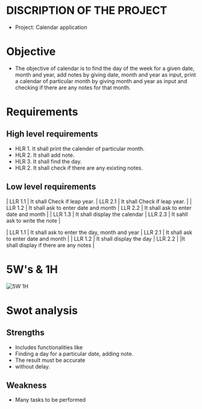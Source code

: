 # DISCRIPTION OF THE PROJECT
 * Project: Calendar application
 
# Objective
 * The objective of calendar is to find the day of the week for a given date, month and year, add notes by giving date, month and year as input, print a calendar of particular month by giving month and year as input and checking if there are any notes for that month.

# Requirements

 ## High level requirements
  * HLR 1. It shall print the calender of particular month.
  * HLR 2. It shall add note.
  * HLR 3. It shall find the day.
  * HLR 2. It shall check if there are any exixting notes.


## Low level requirements
| LLR 1.1 | It shall Check if leap year.         | LLR 2.1 | It shall Check if leap year.         |
| LLR 1.2 | It shall ask to enter date and month | LLR 2.2 | It shall ask to enter date and month |
| LLR 1.3 | It shall display the calendar        | LLR 2.3 | It sahll ask to write the note       |

| LLR 1.1 | It shall ask to enter the day, month and year      | LLR 2.1 | It shall ask to enter date and month      |
| LLR 1.2 | It shall display the day                           | LLR 2.2 |  |It shall display if there are any notes |  

# 5W's & 1H

![5W 1H](https://github.com/sowmyavnaik/sowmyavnaik-M1_ProjectGoal_Application/blob/main/1_Requirements/5W_1H.png)

# Swot analysis
 ## Strengths
  * Includes functionalities like
  * Finding a day for a particular date, adding note.
  * The result must be accurate 
  * without delay.

  ## Weakness 
   * Many tasks to be performed 
